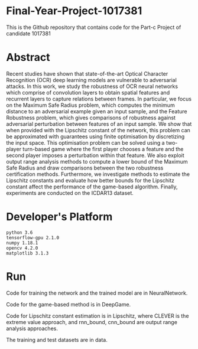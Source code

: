 # Final-Year-Project-1017381
This is the Github repository that contains code for the Part-c Project of candidate 1017381 


# Abstract
Recent studies have shown that state-of-the-art Optical Character Recognition (OCR) deep learning models are vulnerable to adversarial attacks. In this work, we study the robustness of OCR neural networks which comprise of convolution layers to obtain spatial features and recurrent layers to capture relations between frames. In particular, we focus on the Maximum Safe Radius problem, which computes the minimum distance to an adversarial example given an input sample, and the Feature Robustness problem, which gives comparisons of robustness against adversarial perturbation between features of an input sample. We show that when provided with the Lipschitz constant of the network, this problem can be approximated with guarantees using finite optimisation by discretizing the input space. This optimisation problem can be solved using a two-player turn-based game where the first player chooses a feature and the second player imposes a perturbation within that feature. We also exploit output range analysis methods to compute a lower bound of the Maximum Safe Radius and draw comparisons between the two robustness certification methods. Furthermore, we investigate methods to estimate the Lipschitz constants and evaluate how better bounds for the Lipschitz constant affect the performance of the game-based algorithm. Finally, experiments are conducted on the ICDAR13 dataset.

# Developer's Platform
```
python 3.6
tensorflow-gpu 2.1.0
numpy 1.18.1
opencv 4.2.0
matplotlib 3.1.3
```

# Run
Code for training the network and the trained model are in NeuralNetwork.

Code for the game-based method is in DeepGame.

Code for Lipschitz constant estimation is in Lipschitz, where CLEVER is the extreme value approach, and rnn_bound, cnn_bound are output range analysis approaches.

The training and test datasets are in data.

